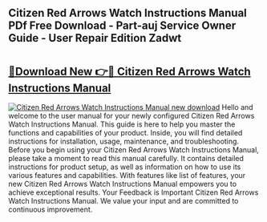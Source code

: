 ## Citizen Red Arrows Watch Instructions Manual PDf Free Download - Part-auj Service Owner Guide - User Repair Edition Zadwt

# <h2><a href="http://bc35147.oget.top/?id=Citizen+Red+Arrows+Watch+Instructions+Manual">🔗Download New 👉🔴 Citizen Red Arrows Watch Instructions Manual</a></h2>

[![Citizen Red Arrows Watch Instructions Manual new download](https://i.imgur.com/5g1atiW.png)](http://bc35147.oget.top/?id=Citizen+Red+Arrows+Watch+Instructions+Manual)
Hello and welcome to the user manual for your newly configured Citizen Red Arrows Watch Instructions Manual. This guide is here to help you master the functions and capabilities of your product. Inside, you will find detailed instructions for installation, usage, maintenance, and troubleshooting. Before you begin using your Citizen Red Arrows Watch Instructions Manual, please take a moment to read this manual carefully. It contains detailed instructions for product setup, as well as information on how to use its various features and capabilities. With features like list of features, your new Citizen Red Arrows Watch Instructions Manual empowers you to achieve exceptional results. Your Feedback is Important Citizen Red Arrows Watch Instructions Manual. We value your input and are committed to continuous improvement.
